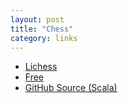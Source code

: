 ```yaml
---
layout: post
title: "Chess"
category: links
---
```


* [Lichess](https://lichess.org/)
* [Free](https://lichess.org/blog/U4skkUQAAEAAhIGz/why-is-lichess-free)
* [GitHub Source (Scala)](https://github.com/ornicar/lila)